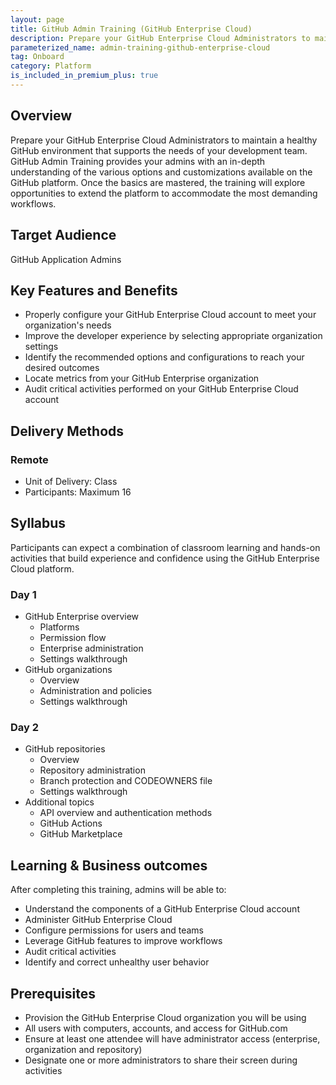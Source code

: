 ```yaml
---
layout: page
title: GitHub Admin Training (GitHub Enterprise Cloud)
description: Prepare your GitHub Enterprise Cloud Administrators to maintain a healthy GitHub environment that supports the needs of your development team.
parameterized_name: admin-training-github-enterprise-cloud
tag: Onboard
category: Platform
is_included_in_premium_plus: true
---
```


## Overview

Prepare your GitHub Enterprise Cloud Administrators to maintain a healthy GitHub environment that supports the needs of your development team. GitHub Admin Training provides your admins with an in-depth understanding of the various options and customizations available on the GitHub platform. Once the basics are mastered, the training will explore opportunities to extend the platform to accommodate the most demanding workflows.

## Target Audience

GitHub Application Admins

## Key Features and Benefits

- Properly configure your GitHub Enterprise Cloud account to meet your organization's needs
- Improve the developer experience by selecting appropriate organization settings
- Identify the recommended options and configurations to reach your desired outcomes
- Locate metrics from your GitHub Enterprise organization
- Audit critical activities performed on your GitHub Enterprise Cloud account

## Delivery Methods

### Remote

- Unit of Delivery: Class
- Participants: Maximum 16

## Syllabus

Participants can expect a combination of classroom learning and hands-on activities that build experience and confidence using the GitHub Enterprise Cloud platform.

### Day 1
- GitHub Enterprise overview
  - Platforms
  - Permission flow
  - Enterprise administration
  - Settings walkthrough
- GitHub organizations
  - Overview
  - Administration and policies
  - Settings walkthrough

### Day 2
- GitHub repositories
  - Overview
  - Repository administration
  - Branch protection and CODEOWNERS file
  - Settings walkthrough
- Additional topics
  - API overview and authentication methods
  - GitHub Actions
  - GitHub Marketplace

## Learning & Business outcomes

After completing this training, admins will be able to:

- Understand the components of a GitHub Enterprise Cloud account
- Administer GitHub Enterprise Cloud
- Configure permissions for users and teams
- Leverage GitHub features to improve workflows
- Audit critical activities
- Identify and correct unhealthy user behavior

## Prerequisites

- Provision the GitHub Enterprise Cloud organization you will be using
- All users with computers, accounts, and access for GitHub.com
- Ensure at least one attendee will have administrator access (enterprise, organization and repository)
- Designate one or more administrators to share their screen during activities
